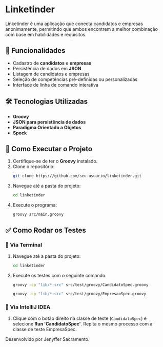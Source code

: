 # Linketinder

Linketinder é uma aplicação que conecta candidatos e empresas anonimamente, permitindo que ambos encontrem a melhor combinação com base em habilidades e requisitos.

## 🚀 Funcionalidades

- Cadastro de **candidatos** e **empresas**
- Persistência de dados em **JSON**
- Listagem de candidatos e empresas
- Seleção de competências pré-definidas ou personalizadas
- Interface de linha de comando interativa

## 🛠 Tecnologias Utilizadas

- **Groovy**
- **JSON para persistência de dados**
- **Paradigma Orientado a Objetos**
- **Spock**

## 📌 Como Executar o Projeto

1. Certifique-se de ter o **Groovy** instalado.
2. Clone o repositório:
   ```sh
   git clone https://github.com/seu-usuario/linketinder.git
   ```
3. Navegue até a pasta do projeto:
   ```sh
   cd linketinder
   ```
4. Execute o programa:
   ```sh
   groovy src/main.groovy
   ```

## ✅ Como Rodar os Testes

### 📌 Via Terminal
1. Navegue até a pasta do projeto:
   ```sh
   cd linketinder
   ```
2. Execute os testes com o seguinte comando:
   ```sh
   groovy -cp "lib/*:src" src/test/groovy/CandidatoSpec.groovy
   ```
   ```sh
   groovy -cp "lib/*:src" src/test/groovy/EmpresaoSpec.groovy
   ```
### 📌 Via IntelliJ IDEA
1. Clique com o botão direito na classe de teste (`CandidatoSpec`) e selecione **Run 'CandidatoSpec'**. Repita o mesmo processo com a classe de teste EmpresaSpec.

Desenvolvido por Jenyffer Sacramento.
